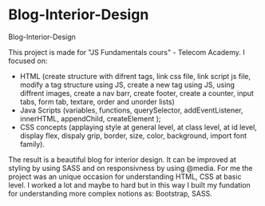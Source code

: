 # Blog-Interior-Design
Blog-Interior-Design

This project is made for "JS Fundamentals cours" - Telecom Academy.
I focused on:
- HTML (create structure with difrent tags, link css file, link script js file, modify a tag structure using JS, create a new tag using JS, using diffrent images, create a nav barr,
create footer, create a counter, input tabs, form tab, textare, order and unorder lists)
- Java Scripts (variables, functions, querySelector, addEventListener, innerHTML, appendChild, createElement );
- CSS concepts (applaying style at general level, at class level, at id level, display flex, dispaly grip, border, size, color, background, import font family).

The result is a beautiful blog for interior design. 
It can be improved at styling by using SASS and on responsivness by using @media.
For me the project was an unique occasion for understanding HTML, CSS at basic level. I worked a lot and maybe to hard but in this way I built my fundation for understanding 
more complex notions as: Bootstrap, SASS.
